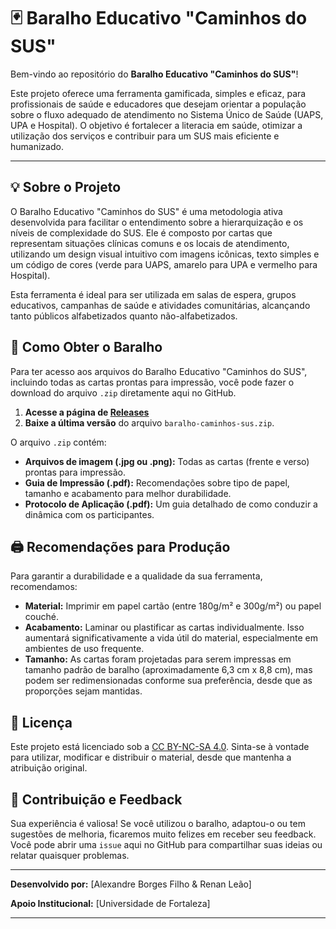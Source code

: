 # 🃏 Baralho Educativo "Caminhos do SUS"

Bem-vindo ao repositório do **Baralho Educativo "Caminhos do SUS"**!

Este projeto oferece uma ferramenta gamificada, simples e eficaz, para profissionais de saúde e educadores que desejam orientar a população sobre o fluxo adequado de atendimento no Sistema Único de Saúde (UAPS, UPA e Hospital). O objetivo é fortalecer a literacia em saúde, otimizar a utilização dos serviços e contribuir para um SUS mais eficiente e humanizado.

---

## 💡 Sobre o Projeto

O Baralho Educativo "Caminhos do SUS" é uma metodologia ativa desenvolvida para facilitar o entendimento sobre a hierarquização e os níveis de complexidade do SUS. Ele é composto por cartas que representam situações clínicas comuns e os locais de atendimento, utilizando um design visual intuitivo com imagens icônicas, texto simples e um código de cores (verde para UAPS, amarelo para UPA e vermelho para Hospital).

Esta ferramenta é ideal para ser utilizada em salas de espera, grupos educativos, campanhas de saúde e atividades comunitárias, alcançando tanto públicos alfabetizados quanto não-alfabetizados.

## 🚀 Como Obter o Baralho

Para ter acesso aos arquivos do Baralho Educativo "Caminhos do SUS", incluindo todas as cartas prontas para impressão, você pode fazer o download do arquivo `.zip` diretamente aqui no GitHub.

1.  **Acesse a página de [Releases](https://github.com/alexandrenf/baralho-em-saude/releases)**
2.  **Baixe a última versão** do arquivo `baralho-caminhos-sus.zip`.

O arquivo `.zip` contém:
-   **Arquivos de imagem (.jpg ou .png):** Todas as cartas (frente e verso) prontas para impressão.
-   **Guia de Impressão (.pdf):** Recomendações sobre tipo de papel, tamanho e acabamento para melhor durabilidade.
-   **Protocolo de Aplicação (.pdf):** Um guia detalhado de como conduzir a dinâmica com os participantes.

## 🖨️ Recomendações para Produção

Para garantir a durabilidade e a qualidade da sua ferramenta, recomendamos:

-   **Material:** Imprimir em papel cartão (entre 180g/m² e 300g/m²) ou papel couché.
-   **Acabamento:** Laminar ou plastificar as cartas individualmente. Isso aumentará significativamente a vida útil do material, especialmente em ambientes de uso frequente.
-   **Tamanho:** As cartas foram projetadas para serem impressas em tamanho padrão de baralho (aproximadamente 6,3 cm x 8,8 cm), mas podem ser redimensionadas conforme sua preferência, desde que as proporções sejam mantidas.

## 📝 Licença

Este projeto está licenciado sob a [CC BY-NC-SA 4.0](LICENÇA). Sinta-se à vontade para utilizar, modificar e distribuir o material, desde que mantenha a atribuição original.

## 💬 Contribuição e Feedback

Sua experiência é valiosa! Se você utilizou o baralho, adaptou-o ou tem sugestões de melhoria, ficaremos muito felizes em receber seu feedback. Você pode abrir uma `issue` aqui no GitHub para compartilhar suas ideias ou relatar quaisquer problemas.

---

**Desenvolvido por:** [Alexandre Borges Filho & Renan Leão]

**Apoio Institucional:** [Universidade de Fortaleza]

---
